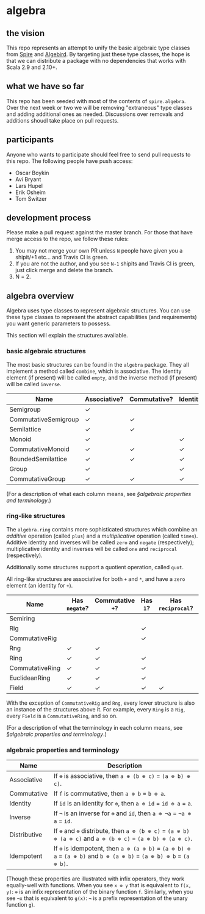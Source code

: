 # algebra

## the vision

This repo represents an attempt to unify the basic algebraic type
classes from [Spire](http://github.com/non/spire) and
[Algebird](http://github.com/twitter/algebird). By targeting just
these type classes, the hope is that we can distribute a package with
no dependencies that works with Scala 2.9 and 2.10+.

## what we have so far

This repo has been seeded with most of the contents of
`spire.algebra`. Over the next week or two we will be removing
"extraneous" type classes and adding additional ones as
needed. Discussions over removals and additions shoudl take place on
pull requests.

## participants

Anyone who wants to participate should feel free to send pull requests
to this repo. The following people have push access:

* Oscar Boykin
* Avi Bryant
* Lars Hupel
* Erik Osheim
* Tom Switzer

## development process
Please make a pull request against the master branch. For those that have merge access to the
repo, we follow these rules:

1. You may not merge your own PR unless `N` people have given you a shipit/+1 etc... and Travis CI is
   green.
2. If you are not the author, and you see `N-1` shipits and Travis CI is green, just click
merge and delete the branch.
3. N = 2.

## algebra overview

Algebra uses type classes to represent algebraic structures. You can use
these type classes to represent the abstract capabilities (and requirements)
you want generic parameters to possess.

This section will explain the structures available.

### basic algebraic structures

The most basic structures can be found in the `algebra` package. They
all implement a method called `combine`, which is associative. The
identity element (if present) will be called `empty`, and the inverse
method (if present) will be called `inverse`.

|Name                |Associative?|Commutative?|Identity?|Inverse?|Idempotent?|
|--------------------|------------|------------|---------|--------|-----------|
|Semigroup           |           ✓|            |         |        |           |
|CommutativeSemigroup|           ✓|           ✓|         |        |           |
|Semilattice         |           ✓|           ✓|         |        |          ✓|
|Monoid              |           ✓|            |        ✓|        |           |
|CommutativeMonoid   |           ✓|           ✓|        ✓|        |           |
|BoundedSemilattice  |           ✓|           ✓|        ✓|        |          ✓|
|Group               |           ✓|            |        ✓|       ✓|           |
|CommutativeGroup    |           ✓|           ✓|        ✓|       ✓|           |

(For a description of what each column means, see *§algebraic
properties and terminology*.)

### ring-like structures

The `algebra.ring` contains more sophisticated structures which
combine an *additive* operation (called `plus`) and a *multiplicative*
operation (called `times`). Additive identity and inverses will be
called `zero` and `negate` (respectively); multiplicative identity and
inverses will be called `one` and `reciprocal` (respectively).

Additionally some structures support a quotient operation, called
`quot`.

All ring-like structures are associative for both `+` and `*`, and
have a `zero` element (an identity for `+`).

|Name                |Has `negate`?|Commutative `+`?|Has `1`?|Has `reciprocal`?|Has `quot`?|Commutative `*`?|
|--------------------|-------------|----------------|--------|-----------------|-----------|----------------|
|Semiring            |             |                |        |                 |           |                |
|Rig                 |             |                |       ✓|                 |           |                |
|CommutativeRig      |             |                |       ✓|                 |           |               ✓|
|Rng                 |            ✓|               ✓|        |                 |           |                |
|Ring                |            ✓|               ✓|       ✓|                 |           |                |
|CommutativeRing     |            ✓|               ✓|       ✓|                 |           |               ✓|
|EuclideanRing       |            ✓|               ✓|       ✓|                 |          ✓|               ✓|
|Field               |            ✓|               ✓|       ✓|                ✓|          ✓|               ✓|

With the exception of `CommutativeRig` and `Rng`, every lower
structure is also an instance of the structures above it. For example,
every `Ring` is a `Rig`, every `Field` is a `CommutativeRing`, and so
on.

(For a description of what the terminology in each column means, see
*§algebraic properties and terminology*.)

### algebraic properties and terminology

|Name         |Description                                                                     |
|-------------|--------------------------------------------------------------------------------|
|Associative  | If `⊕` is associative, then `a ⊕ (b ⊕ c)` = `(a ⊕ b) ⊕ c)`.                    |
|Commutative  | If `f` is commutative, then `a ⊕ b` = `b ⊕ a`.                                 |
|Identity     | If `id` is an identity for `⊕`, then `a ⊕ id` = `id ⊕ a` = `a`.                |
|Inverse      | If `¬` is an inverse for `⊕` and `id`, then `a ⊕ ¬a` = `¬a ⊕ a` = `id`.        |
|Distributive | If `⊕` and `⊗` distribute, then `a ⊗ (b ⊕ c)` = `(a ⊗ b) ⊕ (a ⊗ c)` and `a ⊕ (b ⊗ c)` = `(a ⊕ b) ⊗ (a ⊕ c)`. |
|Idempotent   | If `⊕` is idempotent, then `a ⊕ (a ⊕ b)` = `(a ⊕ b) ⊕ a` = `(a ⊕ b)` and `b ⊕ (a ⊕ b)` = `(a ⊕ b) ⊕ b` = `(a ⊕ b)`. |

(Though these properties are illustrated with infix operators, they
work equally-well with functions. When you see `x ⊕ y` that is
equivalent to `f(x, y)`: `⊕` is an infix representation of the binary
function `f`. Similarly, when you see `¬x` that is equivalent to
`g(x)`: `¬` is a prefix representation of the unary function `g`).
